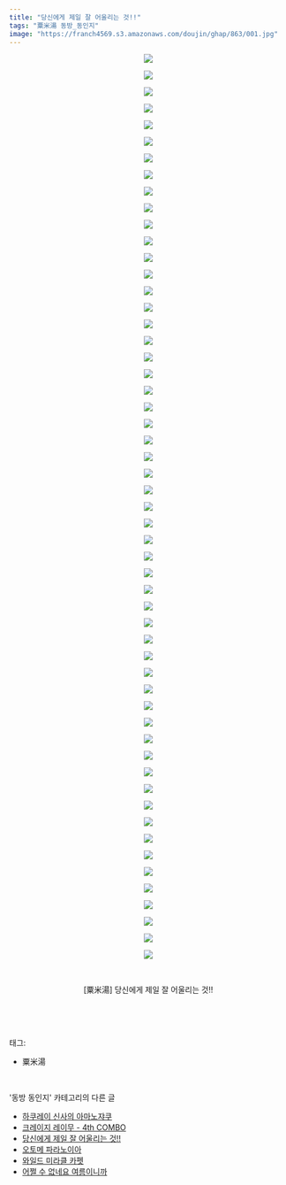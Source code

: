 ```yaml
---
title: "당신에게 제일 잘 어울리는 것!!"
tags: "粟米湯 동방_동인지"
image: "https://franch4569.s3.amazonaws.com/doujin/ghap/863/001.jpg"
---
```

<div class="article">
<p style="text-align: center; clear: none; float: none;"><img src="{{ site.imgserver2 }}/ghap/863/001.jpg"/></p>
<p style="text-align: center; clear: none; float: none;"><img src="{{ site.imgserver2 }}/ghap/863/002.jpg"/></p>
<p style="text-align: center; clear: none; float: none;"><img src="{{ site.imgserver2 }}/ghap/863/003.jpg"/></p>
<p style="text-align: center; clear: none; float: none;"><img src="{{ site.imgserver2 }}/ghap/863/004.jpg"/></p>
<p style="text-align: center; clear: none; float: none;"><img src="{{ site.imgserver2 }}/ghap/863/005.jpg"/></p>
<p style="text-align: center; clear: none; float: none;"><img src="{{ site.imgserver2 }}/ghap/863/006.jpg"/></p>
<p style="text-align: center; clear: none; float: none;"><img src="{{ site.imgserver2 }}/ghap/863/007.jpg"/></p>
<p style="text-align: center; clear: none; float: none;"><img src="{{ site.imgserver2 }}/ghap/863/008.jpg"/></p>
<p style="text-align: center; clear: none; float: none;"><img src="{{ site.imgserver2 }}/ghap/863/009.jpg"/></p>
<p style="text-align: center; clear: none; float: none;"><img src="{{ site.imgserver2 }}/ghap/863/010.jpg"/></p>
<p style="text-align: center; clear: none; float: none;"><img src="{{ site.imgserver2 }}/ghap/863/011.jpg"/></p>
<p style="text-align: center; clear: none; float: none;"><img src="{{ site.imgserver2 }}/ghap/863/012.jpg"/></p>
<p style="text-align: center; clear: none; float: none;"><img src="{{ site.imgserver2 }}/ghap/863/013.jpg"/></p>
<p style="text-align: center; clear: none; float: none;"><img src="{{ site.imgserver2 }}/ghap/863/014.jpg"/></p>
<p style="text-align: center; clear: none; float: none;"><img src="{{ site.imgserver2 }}/ghap/863/015.jpg"/></p>
<p style="text-align: center; clear: none; float: none;"><img src="{{ site.imgserver2 }}/ghap/863/016.jpg"/></p>
<p style="text-align: center; clear: none; float: none;"><img src="{{ site.imgserver2 }}/ghap/863/017.jpg"/></p>
<p style="text-align: center; clear: none; float: none;"><img src="{{ site.imgserver2 }}/ghap/863/018.jpg"/></p>
<p style="text-align: center; clear: none; float: none;"><img src="{{ site.imgserver2 }}/ghap/863/019.jpg"/></p>
<p style="text-align: center; clear: none; float: none;"><img src="{{ site.imgserver2 }}/ghap/863/020.jpg"/></p>
<p style="text-align: center; clear: none; float: none;"><img src="{{ site.imgserver2 }}/ghap/863/021.jpg"/></p>
<p style="text-align: center; clear: none; float: none;"><img src="{{ site.imgserver2 }}/ghap/863/022.jpg"/></p>
<p style="text-align: center; clear: none; float: none;"><img src="{{ site.imgserver2 }}/ghap/863/023.jpg"/></p>
<p style="text-align: center; clear: none; float: none;"><img src="{{ site.imgserver2 }}/ghap/863/024.jpg"/></p>
<p style="text-align: center; clear: none; float: none;"><img src="{{ site.imgserver2 }}/ghap/863/025.jpg"/></p>
<p style="text-align: center; clear: none; float: none;"><img src="{{ site.imgserver2 }}/ghap/863/026.jpg"/></p>
<p style="text-align: center; clear: none; float: none;"><img src="{{ site.imgserver2 }}/ghap/863/027.jpg"/></p>
<p style="text-align: center; clear: none; float: none;"><img src="{{ site.imgserver2 }}/ghap/863/028.jpg"/></p>
<p style="text-align: center; clear: none; float: none;"><img src="{{ site.imgserver2 }}/ghap/863/029.jpg"/></p>
<p style="text-align: center; clear: none; float: none;"><img src="{{ site.imgserver2 }}/ghap/863/030.jpg"/></p>
<p style="text-align: center; clear: none; float: none;"><img src="{{ site.imgserver2 }}/ghap/863/031.jpg"/></p>
<p style="text-align: center; clear: none; float: none;"><img src="{{ site.imgserver2 }}/ghap/863/032.jpg"/></p>
<p style="text-align: center; clear: none; float: none;"><img src="{{ site.imgserver2 }}/ghap/863/033.jpg"/></p>
<p style="text-align: center; clear: none; float: none;"><img src="{{ site.imgserver2 }}/ghap/863/034.jpg"/></p>
<p style="text-align: center; clear: none; float: none;"><img src="{{ site.imgserver2 }}/ghap/863/035.jpg"/></p>
<p style="text-align: center; clear: none; float: none;"><img src="{{ site.imgserver2 }}/ghap/863/036.jpg"/></p>
<p style="text-align: center; clear: none; float: none;"><img src="{{ site.imgserver2 }}/ghap/863/037.jpg"/></p>
<p style="text-align: center; clear: none; float: none;"><img src="{{ site.imgserver2 }}/ghap/863/038.jpg"/></p>
<p style="text-align: center; clear: none; float: none;"><img src="{{ site.imgserver2 }}/ghap/863/039.jpg"/></p>
<p style="text-align: center; clear: none; float: none;"><img src="{{ site.imgserver2 }}/ghap/863/040.jpg"/></p>
<p style="text-align: center; clear: none; float: none;"><img src="{{ site.imgserver2 }}/ghap/863/041.jpg"/></p>
<p style="text-align: center; clear: none; float: none;"><img src="{{ site.imgserver2 }}/ghap/863/042.jpg"/></p>
<p style="text-align: center; clear: none; float: none;"><img src="{{ site.imgserver2 }}/ghap/863/043.jpg"/></p>
<p style="text-align: center; clear: none; float: none;"><img src="{{ site.imgserver2 }}/ghap/863/044.jpg"/></p>
<p style="text-align: center; clear: none; float: none;"><img src="{{ site.imgserver2 }}/ghap/863/045.jpg"/></p>
<p style="text-align: center; clear: none; float: none;"><img src="{{ site.imgserver2 }}/ghap/863/046.jpg"/></p>
<p style="text-align: center; clear: none; float: none;"><img src="{{ site.imgserver2 }}/ghap/863/047.jpg"/></p>
<p style="text-align: center; clear: none; float: none;"><img src="{{ site.imgserver2 }}/ghap/863/048.jpg"/></p>
<p style="text-align: center; clear: none; float: none;"><img src="{{ site.imgserver2 }}/ghap/863/049.jpg"/></p>
<p style="text-align: center; clear: none; float: none;"><img src="{{ site.imgserver2 }}/ghap/863/050.jpg"/></p>
<p style="text-align: center; clear: none; float: none;"><img src="{{ site.imgserver2 }}/ghap/863/051.jpg"/></p>
<p style="text-align: center; clear: none; float: none;"><img src="{{ site.imgserver2 }}/ghap/863/052.jpg"/></p>
<p style="text-align: center; clear: none; float: none;"><img src="{{ site.imgserver2 }}/ghap/863/053.jpg"/></p>
<p style="text-align: center; clear: none; float: none;"><img src="{{ site.imgserver2 }}/ghap/863/054.jpg"/></p>
<p style="text-align: center; clear: none; float: none;"><img src="{{ site.imgserver2 }}/ghap/863/055.jpg"/></p>
<p style="text-align: center; clear: none; float: none;"><br/></p>
<p style="text-align: center; clear: none; float: none;">[粟米湯] 당신에게 제일 잘 어울리는 것!!</p>
<p><br/></p>
</div><br/>
<div class="tagTrail">
<p>태그: </p>
<ul>
<li>粟米湯</li>
</ul>
</div><br/>
<div class="another">
<p>'동방 동인지' 카테고리의 다른 글</p>
<ul>
<li><a href="/ghap_867">하쿠레이 신사의 아마노쟈쿠</a></li>
<li><a href="/ghap_866">크레이지 레이무 - 4th COMBO</a></li>
<li><a href="/ghap_863">당신에게 제일 잘 어울리는 것!!</a></li>
<li><a href="/ghap_862">오토메 파라노이아</a></li>
<li><a href="/ghap_861">와일드 미라클 카펫</a></li>
<li><a href="/ghap_860">어쩔 수 없네요 여름이니까</a></li>
</ul>
</div><br/>
<div class="cb_module cb_fluid">
<div class="cb_wrt cb_profile">
</div><!-- commentList close -->
</div><br/>
